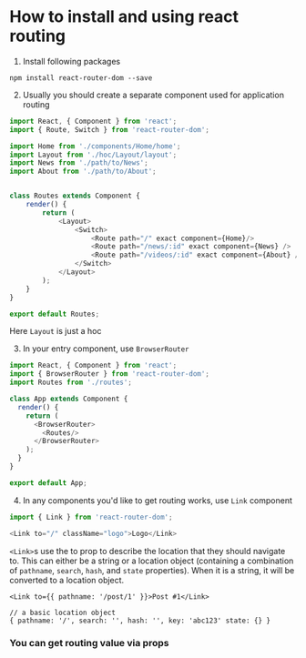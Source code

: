 # How to install and using react routing

1. Install following packages

```
npm install react-router-dom --save
```

2. Usually you should create a separate component used for application routing

```js
import React, { Component } from 'react';
import { Route, Switch } from 'react-router-dom';

import Home from './components/Home/home';
import Layout from './hoc/Layout/layout';
import News from './path/to/News';
import About from './path/to/About';


class Routes extends Component {
    render() {
        return (
            <Layout>
                <Switch>                    
                    <Route path="/" exact component={Home}/>
                    <Route path="/news/:id" exact component={News} />
                    <Route path="/videos/:id" exact component={About} />
                </Switch>
            </Layout>
        );
    }
}

export default Routes;
```

Here `Layout` is just a hoc

3. In your entry component, use `BrowserRouter`

```js
import React, { Component } from 'react';
import { BrowserRouter } from 'react-router-dom';
import Routes from './routes';

class App extends Component {
  render() {
    return (
      <BrowserRouter>
        <Routes/>
      </BrowserRouter>
    );
  }
}

export default App;
```

4. In any components you'd like to get routing works, use `Link` component

```js
import { Link } from 'react-router-dom';

<Link to="/" className="logo">Logo</Link>
```

`<Link>`s use the to prop to describe the location that they should navigate to. This can either be a string or a location object (containing a combination of `pathname`, `search`, `hash`, and `state` properties). When it is a string, it will be converted to a location object.

```
<Link to={{ pathname: '/post/1' }}>Post #1</Link>

// a basic location object
{ pathname: '/', search: '', hash: '', key: 'abc123' state: {} }
```

### You can get routing value via props

```
```
